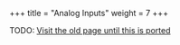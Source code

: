 +++
title = "Analog Inputs"
weight = 7
+++

TODO: [Visit the old page until this is ported](https://old.alchitry.com/analog-inputs-mojo)